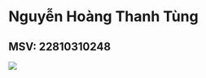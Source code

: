 # Nguyễn Hoàng Thanh Tùng
## MSV: 22810310248

![](/asset/screencapture-localhost-Education-Web-2025-03-13-22_57_38.png)